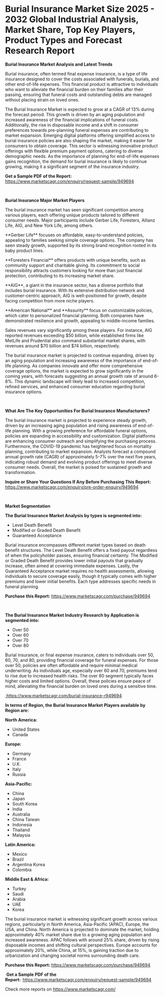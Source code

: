<p><h1>Burial Insurance Market Size 2025 - 2032 Global Industrial Analysis, Market Share, Top Key Players, Product Types and Forecast Research Report</h1></p><p><strong>Burial Insurance Market Analysis and Latest Trends</strong></p>
<p><p>Burial insurance, often termed final expense insurance, is a type of life insurance designed to cover the costs associated with funerals, burials, and other end-of-life expenses. This financial product is attractive to individuals who want to alleviate the financial burden on their families after their passing, ensuring that funeral costs and outstanding debts are managed without placing strain on loved ones.</p><p>The Burial Insurance Market is expected to grow at a CAGR of 13% during the forecast period. This growth is driven by an aging population and increased awareness of the financial implications of funeral costs. Additionally, the rise in disposable income and a shift in consumer preferences towards pre-planning funeral expenses are contributing to market expansion. Emerging digital platforms offering simplified access to burial insurance policies are also shaping the market, making it easier for consumers to obtain coverage. This sector is witnessing innovative product offerings with flexible premium payment options, catering to diverse demographic needs. As the importance of planning for end-of-life expenses gains recognition, the demand for burial insurance is likely to continue growing, making it a significant segment of the insurance industry.</p></p>
<p><strong>Get a Sample PDF of the Report:&nbsp;</strong> <a href="https://www.marketscagr.com/enquiry/request-sample/949694?utm_campaign=3019&utm_medium=2&utm_source=Github&utm_content=ia&utm_term=06032025&utm_id=burial-insurance">https://www.marketscagr.com/enquiry/request-sample/949694</a></p>
<p>&nbsp;</p>
<p><strong>Burial Insurance Major Market Players</strong></p>
<p><p>The burial insurance market has seen significant competition among various players, each offering unique products tailored to different consumer needs. Major participants include Gerber Life, Foresters, Allianz Life, AIG, and New York Life, among others. </p><p>**Gerber Life** focuses on affordable, easy-to-understand policies, appealing to families seeking simple coverage options. The company has seen steady growth, supported by its strong brand recognition rooted in its baby product lines.</p><p>**Foresters Financial** offers products with unique benefits, such as community support and charitable giving. Its commitment to social responsibility attracts customers looking for more than just financial protection, contributing to its increasing market share.</p><p>**AIG**, a giant in the insurance sector, has a diverse portfolio that includes burial insurance. With its extensive distribution network and customer-centric approach, AIG is well-positioned for growth, despite facing competition from more niche players.</p><p>**American National** and **Assurity** focus on customizable policies, which cater to personalized financial planning. Both companies have demonstrated resilience and growth, appealing to middle-income families.</p><p>Sales revenues vary significantly among these players. For instance, AIG reported revenues exceeding $50 billion, while established firms like MetLife and Prudential also command substantial market shares, with revenues around $70 billion and $74 billion, respectively.</p><p>The burial insurance market is projected to continue expanding, driven by an aging population and increasing awareness of the importance of end-of-life planning. As companies innovate and offer more comprehensive coverage options, the market is expected to grow significantly in the coming years, with forecasts suggesting an annual growth rate of around 6-8%. This dynamic landscape will likely lead to increased competition, refined services, and enhanced consumer education regarding burial insurance options.</p></p>
<p>&nbsp;</p>
<p><strong>What Are The Key Opportunities For Burial Insurance Manufacturers?</strong></p>
<p><p>The burial insurance market is projected to experience steady growth, driven by an increasing aging population and rising awareness of end-of-life planning. With a growing preference for affordable funeral options, policies are expanding in accessibility and customization. Digital platforms are enhancing consumer outreach and simplifying the purchasing process. Furthermore, the COVID-19 pandemic has heightened focus on mortality planning, contributing to market expansion. Analysts forecast a compound annual growth rate (CAGR) of approximately 5-7% over the next five years, indicating robust demand and evolving product offerings to meet diverse consumer needs. Overall, the market is poised for sustained growth and transformation.</p></p>
<p><strong>Inquire or Share Your Questions If Any Before Purchasing This Report:</strong> <a href="https://www.marketscagr.com/enquiry/pre-order-enquiry/949694?utm_campaign=3019&utm_medium=2&utm_source=Github&utm_content=ia&utm_term=06032025&utm_id=burial-insurance">https://www.marketscagr.com/enquiry/pre-order-enquiry/949694</a></p>
<p>&nbsp;</p>
<p><strong>Market Segmentation</strong></p>
<p><strong>The Burial Insurance Market Analysis by types is segmented into:</strong></p>
<p><ul><li>Level Death Benefit</li><li>Modified or Graded Death Benefit</li><li>Guaranteed Acceptance</li></ul></p>
<p><p>Burial insurance encompasses different market types based on death benefit structures. The Level Death Benefit offers a fixed payout regardless of when the policyholder passes, ensuring financial certainty. The Modified or Graded Death Benefit provides lower initial payouts that gradually increase, often aimed at covering immediate expenses. Lastly, the Guaranteed Acceptance market requires no health assessments, allowing individuals to secure coverage easily, though it typically comes with higher premiums and lower initial benefits. Each type addresses specific needs in funeral planning.</p></p>
<p><strong>Purchase this Report:&nbsp;</strong><a href="https://www.marketscagr.com/purchase/949694?utm_campaign=3019&utm_medium=2&utm_source=Github&utm_content=ia&utm_term=06032025&utm_id=burial-insurance">https://www.marketscagr.com/purchase/949694</a></p>
<p>&nbsp;</p>
<p><strong>The Burial Insurance Market Industry Research by Application is segmented into:</strong></p>
<p><ul><li>Over 50</li><li>Over 60</li><li>Over 70</li><li>Over 80</li></ul></p>
<p><p>Burial insurance, or final expense insurance, caters to individuals over 50, 60, 70, and 80, providing financial coverage for funeral expenses. For those over 50, policies are often affordable and require minimal medical underwriting. As individuals age, especially over 60 and 70, premiums tend to rise due to increased health risks. The over 80 segment typically faces higher costs and limited options. Overall, these policies ensure peace of mind, alleviating the financial burden on loved ones during a sensitive time.</p></p>
<p><a href="https://www.marketscagr.com/burial-insurance-r949694?utm_campaign=3019&utm_medium=2&utm_source=Github&utm_content=ia&utm_term=06032025&utm_id=burial-insurance">&nbsp;https://www.marketscagr.com/burial-insurance-r949694</a></p>
<p><strong>In terms of Region, the Burial Insurance Market Players available by Region are:</strong></p>
<p>
    <p> <strong> North America: </strong>
        <ul>
            <li>United States</li>
            <li>Canada</li>
        </ul>
        </p> 
    <p> <strong> Europe: </strong>
        <ul>
            <li>Germany</li>
            <li>France</li>
            <li>U.K.</li>
            <li>Italy</li>
            <li>Russia</li>
        </ul>
        </p> 
    <p> <strong> Asia-Pacific: </strong>
        <ul>
            <li>China</li>
            <li>Japan</li>
            <li>South Korea</li>
            <li>India</li>
            <li>Australia</li>
            <li>China Taiwan</li>
            <li>Indonesia</li>
            <li>Thailand</li>
            <li>Malaysia</li>
        </ul>
        </p> 
    <p> <strong> Latin America: </strong>
        <ul>
            <li>Mexico</li>
            <li>Brazil</li>
            <li>Argentina Korea</li>
            <li>Colombia</li>
        </ul>
        </p> 
    <p> <strong> Middle East & Africa: </strong>
        <ul>
            <li>Turkey</li>
            <li>Saudi</li>
            <li>Arabia</li>
            <li>UAE</li>
            <li>Korea</li>
        </ul>
    </p>
    </p>
<p><p>The burial insurance market is witnessing significant growth across various regions, particularly in North America, Asia-Pacific (APAC), Europe, the USA, and China. North America is projected to dominate the market, holding approximately 40% market share due to a growing aging population and increased awareness. APAC follows with around 25% share, driven by rising disposable incomes and shifting cultural perspectives. Europe accounts for approximately 20%, while China, at 15%, is gaining traction due to urbanization and changing societal norms surrounding death care.</p></p>
<p><strong>Purchase this Report: </strong><a href="https://www.marketscagr.com/purchase/949694?utm_campaign=3019&utm_medium=2&utm_source=Github&utm_content=ia&utm_term=06032025&utm_id=burial-insurance">https://www.marketscagr.com/purchase/949694</a></p>
<p>&nbsp;<strong>Get a Sample PDF of the Report:&nbsp;&nbsp;</strong><a href="https://www.marketscagr.com/enquiry/request-sample/949694?utm_campaign=3019&utm_medium=2&utm_source=Github&utm_content=ia&utm_term=06032025&utm_id=burial-insurance">https://www.marketscagr.com/enquiry/request-sample/949694</a></p>
<p><strong></strong></p>
<p>Check more reports on <a href="https://www.marketscagr.com/?utm_campaign=3019&utm_medium=2&utm_source=Github&utm_content=ia&utm_term=06032025&utm_id=burial-insurance">https://www.marketscagr.com/</a></p>